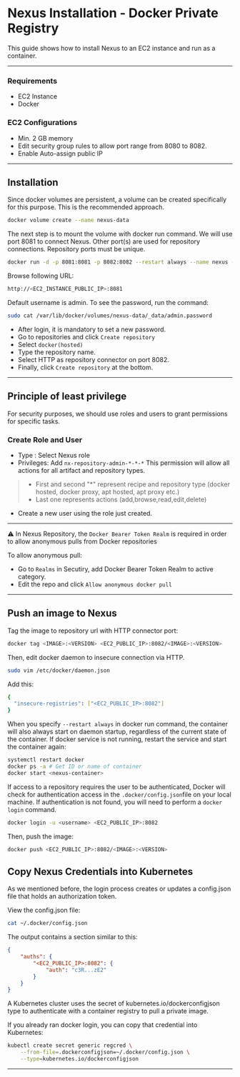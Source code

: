 # Nexus Installation - Docker Private Registry

This guide shows how to install Nexus to an EC2 instance and run as a container.

----------------

### Requirements

* EC2 Instance
* Docker

### EC2 Configurations

- Min. 2 GB memory
- Edit security group rules to allow port range from 8080 to 8082.
- Enable Auto-assign public IP

-----------------

## Installation

Since docker volumes are persistent, a volume can be created specifically for this purpose. This is the recommended approach.

```bash
docker volume create --name nexus-data
```

The next step is to mount the volume with docker run command. We will use port 8081 to connect Nexus. Other port(s) are used for repository connections. Repository ports must be unique.

```bash
docker run -d -p 8081:8081 -p 8082:8082 --restart always --name nexus -v nexus-data:/nexus-data sonatype/nexus3
```

Browse following URL:

```bash
http://<EC2_INSTANCE_PUBLIC_IP>:8081
```

Default username is admin. To see the password, run the command:

```bash
sudo cat /var/lib/docker/volumes/nexus-data/_data/admin.password
```

+ After login, it is mandatory to set a new password.
+ Go to repositories and click `Create repository`
+ Select `docker(hosted)`
+ Type the repository name.
+ Select HTTP as repository connector on port 8082.
+ Finally, click `Create repository` at the bottom.

----------------

## Principle of least privilege

For security purposes, we should use roles and users to grant permissions for specific tasks.

### Create Role and User

* Type : Select Nexus role
* Privileges: Add `nx-repository-admin-*-*-*` This permission will allow all actions for all artifact and repository types.
>* First and second "*" represent recipe and repository type (docker hosted, docker proxy, apt hosted, apt proxy etc.) 
>* Last one represents actions (add,browse,read,edit,delete)
* Create a new user using the role just created.

----------------------------------------------------------------------------------------

:warning: In Nexus Repository, the `Docker Bearer Token Realm` is required in order to allow anonymous pulls from Docker repositories

To allow anonymous pull:

+ Go to `Realms` in Secutiry, add Docker Bearer Token Realm to active category.
+ Edit the repo and click `Allow anonymous docker pull`

----------------------------------------------------------------------------------------

## Push an image to Nexus

Tag the image to repository url with HTTP connector port:

```bash
docker tag <IMAGE>:<VERSION> <EC2_PUBLIC_IP>:8082/<IMAGE>:<VERSION>
```

Then, edit docker daemon to insecure connection via HTTP.

```bash
sudo vim /etc/docker/daemon.json
```

Add this:

```bash
{
  "insecure-registries": ["<EC2_PUBLIC_IP>:8082"]
}
```

When you specify `--restart always` in docker run command, the container will also always start on daemon startup, regardless of the current state of the container. If docker service is not running, restart the service and start the container again:

```bash
systemctl restart docker
docker ps -a # Get ID or name of container
docker start <nexus-container>
```

If access to a repository requires the user to be authenticated, Docker will check for authentication access in the `.docker/config.json`file on your local machine. If authentication is not found, you will need to perform a `docker login` command.

```bash
docker login -u <username> <EC2_PUBLIC_IP>:8082
```

Then, push the image:

```bash
docker push <EC2_PUBLIC_IP>:8082/<IMAGE>:<VERSION>
```

## Copy Nexus Credentials into Kubernetes

As we mentioned before, the login process creates or updates a config.json file that holds an authorization token.

View the config.json file:

```bash
cat ~/.docker/config.json
```

The output contains a section similar to this:

```json
{
    "auths": {
        "<EC2_PUBLIC_IP>:8082": {
            "auth": "c3R...zE2"
        }
    }
}

```
A Kubernetes cluster uses the secret of kubernetes.io/dockerconfigjson type to authenticate with a container registry to pull a private image.

If you already ran docker login, you can copy that credential into Kubernetes:

```bash
kubectl create secret generic regcred \
    --from-file=.dockerconfigjson=~/.docker/config.json \
    --type=kubernetes.io/dockerconfigjson
```

----------------------------------------------------------------------------------------
